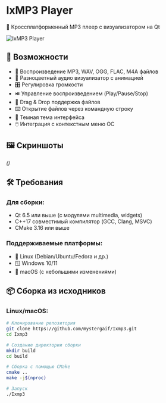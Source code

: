 # IxMP3 Player

🎵 Кроссплатформенный MP3 плеер с визуализатором на Qt

![IxMP3 Player](Ixmp3_logo.png)

## 🌟 Возможности

- 🎵 Воспроизведение MP3, WAV, OGG, FLAC, M4A файлов
- 🌈 Разноцветный аудио визуализатор с анимацией
- 🎛️ Регулировка громкости
- ⏯️ Управление воспроизведением (Play/Pause/Stop)
- 📱 Drag & Drop поддержка файлов
- ⌨️ Открытие файлов через командную строку
- 🌙 Темная тема интерфейса
- 🖱️ Интеграция с контекстным меню ОС

## 🖼️ Скриншоты

*()*

## 🛠️ Требования

### Для сборки:
- Qt 6.5 или выше (с модулями multimedia, widgets)
- C++17 совместимый компилятор (GCC, Clang, MSVC)
- CMake 3.16 или выше

### Поддерживаемые платформы:
- 🐧 Linux (Debian/Ubuntu/Fedora и др.)
- 🪟 Windows 10/11
- 🍏 macOS (с небольшими изменениями)

## 📦 Сборка из исходников

### Linux/macOS:
```bash
# Клонирование репозитория
git clone https://github.com/mystergaif/Ixmp3.git
cd Ixmp3

# Создание директории сборки
mkdir build
cd build

# Сборка с помощью CMake
cmake ..
make -j$(nproc)

# Запуск
./Ixmp3
